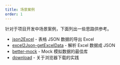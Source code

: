```yaml
---
title: 场景案例
order: 1
---
```


针对于项目开发中场景案例，下面列出一些思路供参考。

- [json2Excel] - 表格 JSON 数据的导出 Excel
- [excel2Json-getExcelData] - 解析 Excel 数据成 JSON
- [better-mock] - Mock 模拟数据的最佳库
- [download] - 关于浏览器下载的实践

[json2Excel]: /scene/table-Export
[excel2Json-getExcelData]: /scene/excel-Import
[better-mock]: /scene/excel-Import
[download]: /scene/download
